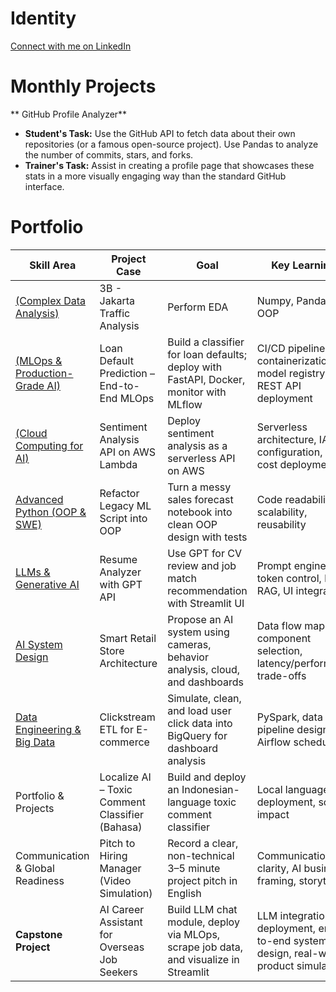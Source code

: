 
# Identity
[Connect with me on LinkedIn](https://www.linkedin.com/in/nabihbawazir/)

# Monthly Projects
** GitHub Profile Analyzer**

- **Student's Task:** Use the GitHub API to fetch data about their own repositories (or a famous open-source project). Use Pandas to analyze the number of commits, stars, and forks.
- **Trainer's Task:** Assist in creating a profile page that showcases these stats in a more visually engaging way than the standard GitHub interface.

# Portfolio

| Skill Area                      | Project Case                                          | Goal                                                                                       | Key Learnings                                                                                     |
|---------------------------------|--------------------------------------------------------|--------------------------------------------------------------------------------------------|----------------------------------------------------------------------------------------------------|
| [(Complex Data Analysis)](https://github.com/Nabihbawazir2/jakarta_traffic_analysis/blob/main/jakarta_traffic_analysis.py)  | 3B - Jakarta Traffic Analysis | Perform EDA | Numpy, Pandas, OOP |
| [(MLOps & Production-Grade AI)](https://github.com/Nabihbawazir2/mlops_basics)   | Loan Default Prediction – End-to-End MLOps            | Build a classifier for loan defaults; deploy with FastAPI, Docker, monitor with MLflow    | CI/CD pipeline, containerization, model registry, REST API deployment                             |
| [(Cloud Computing for AI)](https://github.com/Nabihbawazir2/sentiment_API)  | Sentiment Analysis API on AWS Lambda                  | Deploy sentiment analysis as a serverless API on AWS                                       | Serverless architecture, IAM configuration, low-cost deployment                                   |
|[Advanced Python (OOP & SWE)](https://github.com/Nabihbawazir2/bank_consulting) | Refactor Legacy ML Script into OOP                    | Turn a messy sales forecast notebook into clean OOP design with tests                     | Code readability, scalability, reusability                                                         |
|[LLMs & Generative AI](https://github.com/Nabihbawazir2/llm_CV_matcher)        | Resume Analyzer with GPT API                      | Use GPT for CV review and job match recommendation with Streamlit UI                      | Prompt engineering, token control, basic RAG, UI integration                                      |
|[AI System Design](https://github.com/Nabihbawazir2/AI_system_design)                | Smart Retail Store Architecture                       | Propose an AI system using cameras, behavior analysis, cloud, and dashboards              | Data flow mapping, component selection, latency/performance trade-offs                            |
|[Data Engineering & Big Data](https://github.com/Nabihbawazir2/clicksteam_etl_pipeline) | Clickstream ETL for E-commerce                        | Simulate, clean, and load user click data into BigQuery for dashboard analysis            | PySpark, data pipeline design, Airflow scheduling                                                  |
| Portfolio & Projects            | Localize AI – Toxic Comment Classifier (Bahasa)       | Build and deploy an Indonesian-language toxic comment classifier                          | Local language NLP, deployment, social impact                                                      |
| Communication & Global Readiness| Pitch to Hiring Manager (Video Simulation)            | Record a clear, non-technical 3–5 minute project pitch in English                         | Communication clarity, AI business framing, storytelling                                           |
| **Capstone Project**            | AI Career Assistant for Overseas Job Seekers          | Build LLM chat module, deploy via MLOps, scrape job data, and visualize in Streamlit      | LLM integration, deployment, end-to-end system design, real-world product simulation               |

